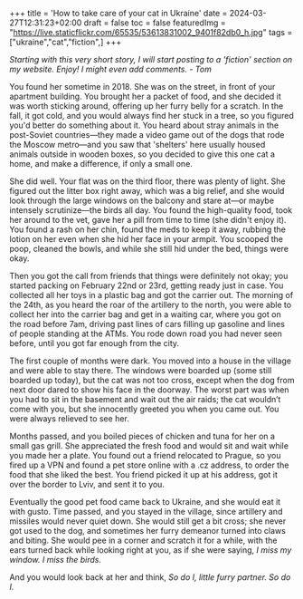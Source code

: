 +++
title = 'How to take care of your cat in Ukraine'
date = 2024-03-27T12:31:23+02:00
draft = false
toc = false
featuredImg = "https://live.staticflickr.com/65535/53613831002_9401f82db0_h.jpg"
tags = ["ukraine","cat","fiction",]
+++

_Starting with this very short story, I will start posting to a 'fiction' section on my website.  Enjoy!  I might even add comments. - Tom_

You found her sometime in 2018.  She was on the street, in front of your apartment building. You brought her a packet of food, and she decided it was worth sticking around, offering up her furry belly for a scratch. In the fall, it got cold, and you would always find her stuck in a tree, so you figured you'd better do something about it.  You heard about stray animals in the post-Soviet countries—they made a video game out of the dogs that rode the Moscow metro—and you saw that 'shelters' here usually housed animals outside in wooden boxes, so you decided to give this one cat a home, and make a difference, if only a small one.

She did well.  Your flat was on the third floor, there was plenty of light.  She figured out the litter box right away, which was a big relief, and she would look through the large windows on the balcony and stare at—or maybe intensely scrutinize—the birds all day.  You found the high-quality food, took her around to the vet, gave her a pill from time to time (she didn't enjoy it).  You found a rash on her chin, found the meds to keep it away, rubbing the lotion on her even when she hid her face in your armpit.  You scooped the poop, cleaned the bowls, and while she still hid under the bed, things were okay.

Then you got the call from friends that things were definitely not okay; you started packing on February 22nd or 23rd, getting ready just in case.  You collected all her toys in a plastic bag and got the carrier out.  The morning of the 24th, as you heard the roar of the artillery to the north, you were able to collect her into the carrier bag and get in a waiting car, where you got on the road before 7am, driving past lines of cars filling up gasoline and lines of people standing at the ATMs.  You rode down road you had never seen before, until you got far enough from the city.

The first couple of months were dark.  You moved into a house in the village and were able to stay there.  The windows were boarded up (some still boarded up today), but the cat was not too cross, except when the dog from next door dared to show his face in the doorway.  The worst part was when you had to sit in the basement and wait out the air raids; the cat wouldn’t come with you, but she innocently greeted you when you came out.  You were always relieved to see her.

Months passed, and you boiled pieces of chicken and tuna for her on a small gas grill.  She appreciated the fresh food and would sit and wait while you made her a plate.  You found out a friend relocated to Prague, so you fired up a VPN and found a pet store online with a .cz address, to order the food that she liked the best.  You friend picked it up at his address, got it over the border to Lviv, and sent it to you.  

Eventually the good pet food came back to Ukraine, and she would eat it with gusto.  Time passed, and you stayed in the village, since artillery and missiles would never quiet down.  She would still get a bit cross; she never got used to the dog, and sometimes her furry demeanor turned into claws and biting.  She would pee in a corner and scratch it for a while, with the ears turned back while looking right at you, as if she were saying, _I miss my window.  I miss the birds._

And you would look back at her and think, _So do I, little furry partner.  So do I._



